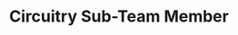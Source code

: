 ---
layout: member
weight: 5000
name: Zuhayr Kazi
project: chemecar
title: Circuitry Sub-Team Member
img: /assets/images/members/default.png
email: zkkazi99@gmail.com
biography: Zuhayr Kazi is a second year Electrical and Computer Engineering student. He has a passion to understand the fundamentals of circuits and to be able to apply these learnings to real-world applications.
 To understand the inter-disciplanary nature of design projects, he joined the Circuitry subteam of Chemecar to expand his knowledge and skill set outside of the classroom.
linkedin: https://www.linkedin.com/in/zuhayr-kazi-bb867b173/
---